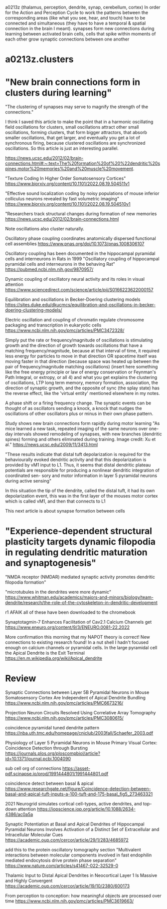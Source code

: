 a0213z
(thalamus, perception, dendrite, synap, cerebellum, cortex) In order for the Action and Perception Cycle to work the patterns between the corresponding areas (like what you see, hear, and touch) have to be connected and simultaneous (they have to have a temporal & spatial connection in the brain I meant). 
synapses form new connections during learning between activated brain cells, cells that spike within moments of each other grow synaptic connections between one another 

# a0213z.clusters
# "New brain connections form in clusters during learning"
"The clustering of synapses may serve to magnify the strength of the connections."

I think I saved this article to make the point that in a harmonic oscillating field oscillations for clusters, small oscillations attract other small oscillations, forming clusters, that form bigger attractors, that absorb smaller oscillations, that get larger, and eventually you get a lot of synchronous firing, because clustered oscillations are synchronized oscillations. So this article is just an interesting parallel.

https://news.ucsc.edu/2012/02/brain-connections.html#:~:text=The%20formation%20of%20%22dendritic%20spines,motor%20memories%20and%20muscle%20movement.

"Texture Coding In Higher Order Somatosensory Cortices" 
https://www.biorxiv.org/content/10.1101/2022.08.19.504511v1

"Effective sound localization coding by noisy populations of mouse inferior colliculus neurons revealed by fast volumetric imaging"
https://www.biorxiv.org/content/10.1101/2022.08.19.504510v1

"Researchers track structural changes during formation of new memories
https://news.ucsc.edu/2012/02/brain-connections.html

Note oscillations also cluster naturally.

Oscillatory phase coupling coordinates anatomically dispersed functional cell assemblies
https://www.pnas.org/doi/10.1073/pnas.1008306107

Oscillatory coupling has been documented in the hippocampal pyramidal cells and interneurons in Rats in 1999
"Oscillatory coupling of hippocampal pyramidal cells and interneurons in the behaving Rat"
https://pubmed.ncbi.nlm.nih.gov/9870957/

Dynamic coupling of oscillatory neural activity and its roles in visual attention https://www.sciencedirect.com/science/article/pii/S0166223622000157

Equilibration and oscillations in Becker-Doering clustering models
https://sites.duke.edu/dkucmcs/equilibration-and-oscillations-in-becker-doering-clustering-models/

Electric oscillation and coupling of chromatin regulate chromosome packaging and transcription in eukaryotic cells
https://www.ncbi.nlm.nih.gov/pmc/articles/PMC3472328/

Simply put the rate or frequency/magnitude of oscillations is stimulating growth and the direction of growth towards oscillations that have a matching frequency/magnitude, because at that interval of time, it required less energy for particles to move in that direction OR spacetime itself was moving faster in that direction (because space was heated up between the pair of frequency/magnitude matching oscillations) (insert here something like the free energy principle or law of energy conservation or Feynman's Path Integral, or extropy, or all 4) and what you get explains the clustering of oscillations, LTP long term memory, memory formation, association, the direction of synaptic growth, and the opposite of sync (the splay state) has the reverse effect, like the 'virtual entity' mentioned elsewhere in my notes.

A phase shift or a firing frequency change.
The synaptic events can be thought of as oscillators sending a knock, a knock that nudges the oscillations of other oscillators plus or minus in their own phase pattern.

Study shows new brain connections form rapidly during motor learning
"As mice learned a new task, repeated imaging of the same neurons over one-day intervals showed remodeling of synapses, with new branches (dendritic spines) forming and others eliminated during training. Image credit: Xu et al." https://news.ucsc.edu/2009/11/3413.html

"These results indicate that distal
tuft depolarization is required for the behaviourally evoked dendritic activity and that this depolarization is provided by vM1 input to L1. Thus, it seems that distal dendritic plateau potentials are responsible for producing a nonlinear dendritic integration of coordinated sen- sory and motor information in layer 5 pyramidal neurons during active sensing"

In this situation the tip of the dendrite, called the distal tuft, it had its own depolarization event, this was in the first layer of the mouses motor cortex which is called vM1, and then that connects to L1



This next article is about synapse formation between cells
# "Experience-dependent structural plasticity targets dynamic filopodia in regulating dendritic maturation and synaptogenesis"
"NMDA receptor (NMDAR) mediated synaptic activity promotes dendritic filopodia formation"

"microtubules in the dendrites were more dynamic" https://www.whitman.edu/academics/majors-and-minors/biology/team-dendrite/research/the-role-of-the-cytoskeleton-in-dendritic-development



r1 AFAIK all of these have been downloaded to the chromebook

Synaptotagmin-7 Enhances Facilitation of Cav2.1 Calcium Channels
get https://www.eneuro.org/content/9/3/ENEURO.0081-22.2022



More confirmation this morning that my NAPOT theory is correct! New connections to existing research found! In a nut shell I hadn't focused enough on calcium channels or pyramidal cells. 
In the large pyramidal cell the Apical Dendrite is the Exit Terminal https://en.m.wikipedia.org/wiki/Apical_dendrite

# Review
Synaptic Connections between Layer 5B Pyramidal Neurons in Mouse Somatosensory Cortex Are Independent of Apical Dendrite Bundling
https://www.ncbi.nlm.nih.gov/pmc/articles/PMC6673216/

Projection Neuron Circuits Resolved Using Correlative Array Tomography
https://www.ncbi.nlm.nih.gov/pmc/articles/PMC3080615/

coincidence pyramidal tuned dendrite pattern
https://nba.uth.tmc.edu/homepage/cnjclub/2003fall/Schaefer_2003.pdf

Physiology of Layer 5 Pyramidal Neurons in Mouse Primary Visual Cortex: Coincidence Detection through Bursting https://journals.plos.org/ploscompbiol/article?id=10.1371/journal.pcbi.1004090

sub cell org of connections
https://asset-pdf.scinapse.io/prod/1991444801/1991444801.pdf

coincidence detect between basal & apical
https://www.researchgate.net/figure/Coincidence-detection-between-basal-and-apical-tuft-inputs-a-100-tuft-and-175-basal_fig5_273463321

2021 Neurogrid simulates cortical cell-types, active dendrites, and top-down attention
https://iopscience.iop.org/article/10.1088/2634-4386/ac0a5a

Synaptic Potentiation at Basal and Apical Dendrites of Hippocampal Pyramidal Neurons Involves Activation of a Distinct Set of Extracellular and Intracellular Molecular Cues
https://academic.oup.com/cercor/article/29/1/283/4685972

add this to the protein oscillatory tomography section
"Multivalent interactions between molecular components involved in fast endophilin mediated endocytosis drive protein phase separation"
https://www.nature.com/articles/s41467-022-32529-0

Thalamic Input to Distal Apical Dendrites in Neocortical Layer 1 Is Massive and Highly Convergent 
https://academic.oup.com/cercor/article/19/10/2380/600173

From perception to conception: how meaningful objects are processed over time
https://www.ncbi.nlm.nih.gov/pmc/articles/PMC3619663/
